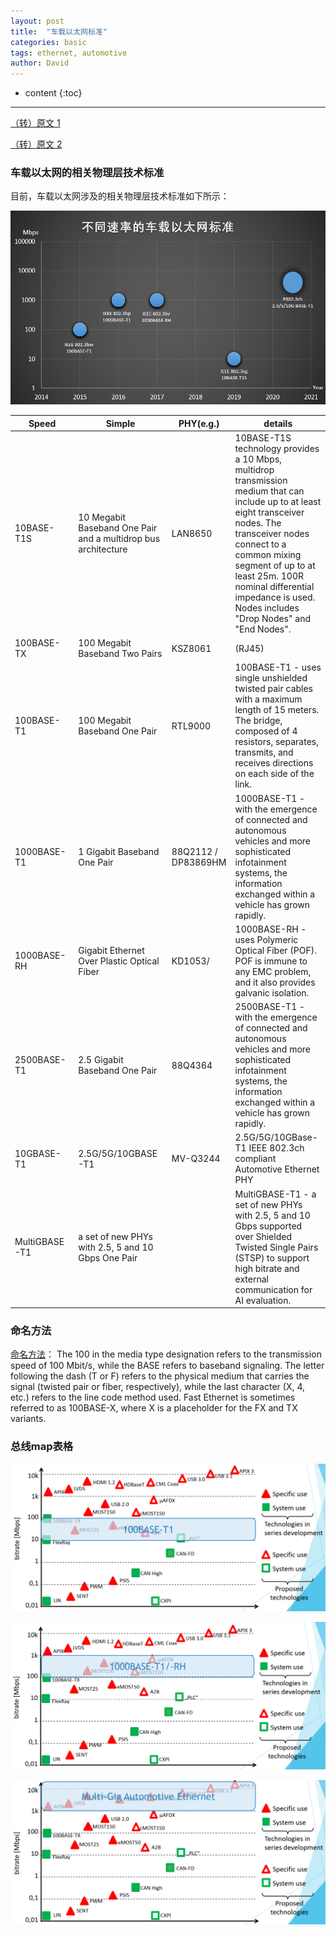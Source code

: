 ```yaml
---
layout: post
title:  "车载以太网标准"
categories: basic
tags: ethernet, automotive
author: David
---
```


* content
{:toc}

---

[（转）原文 1](https://zhuanlan.zhihu.com/p/567444858)

[（转）原文 2](https://www.guardknox.com/automotive-ethernet/)

### 车载以太网的相关物理层技术标准
目前，车载以太网涉及的相关物理层技术标准如下所示：

![不同速率的车载以太网标准](https://github.com/titron/titron.github.io/raw/master/img/2024-01-09-automotive_ethernet_spec.png)

| Speed | Simple | PHY(e.g.) | details |
|-|-|-|-|
| 10BASE-T1S | 10 Megabit Baseband One Pair and a multidrop bus architecture | LAN8650 | 10BASE-T1S technology provides a 10 Mbps, multidrop transmission medium that can include up to at least eight transceiver nodes. The transceiver nodes connect to a common mixing segment of up to at least 25m. 100R nominal differential impedance is used. Nodes includes "Drop Nodes" and "End Nodes". |
| 100BASE-TX | 100 Megabit Baseband Two Pairs | KSZ8061 | (RJ45) |
| 100BASE-T1 | 100 Megabit Baseband One Pair | RTL9000 | 100BASE-T1 - uses single unshielded twisted pair cables with a maximum length of 15 meters. The bridge, composed of 4 resistors, separates, transmits, and receives directions on each side of the link. |
| 1000BASE-T1 | 1 Gigabit Baseband One Pair | 88Q2112 / DP83869HM | 1000BASE-T1 - with the emergence of connected and autonomous vehicles and more sophisticated infotainment systems, the information exchanged within a vehicle has grown rapidly. |
| 1000BASE-RH | Gigabit Ethernet Over Plastic Optical Fiber | KD1053/ | 1000BASE-RH - uses Polymeric Optical Fiber (POF). POF is immune to any EMC problem, and it also provides galvanic isolation. |
| 2500BASE-T1 | 2.5 Gigabit Baseband One Pair | 88Q4364 | 2500BASE-T1 - with the emergence of connected and autonomous vehicles and more sophisticated infotainment systems, the information exchanged within a vehicle has grown rapidly. |
| 10GBASE-T1 | 2.5G/5G/10GBASE-T1 | MV-Q3244 | 2.5G/5G/10GBase-T1 IEEE 802.3ch compliant Automotive Ethernet PHY |
| MultiGBASE-T1 | a set of new PHYs with 2.5, 5 and 10 Gbps One Pair |  | MultiGBASE-T1 - a set of new PHYs with 2.5, 5 and 10 Gbps supported over Shielded Twisted Single Pairs (STSP) to support high bitrate and external communication for AI evaluation. |

### 命名方法
[命名方法](https://en.wikipedia.org/wiki/Fast_Ethernet)：
The 100 in the media type designation refers to the transmission speed of 100 Mbit/s, while the BASE refers to baseband signaling. The letter following the dash (T or F) refers to the physical medium that carries the signal (twisted pair or fiber, respectively), while the last character (X, 4, etc.) refers to the line code method used. Fast Ethernet is sometimes referred to as 100BASE-X, where X is a placeholder for the FX and TX variants.

### 总线map表格
![100BASE-T1](https://github.com/titron/titron.github.io/raw/master/img/2024-01-09-automotive_ethernet_spec_100base-T1.png)

![1000BASE-T1](https://github.com/titron/titron.github.io/raw/master/img/2024-01-09-automotive_ethernet_spec_1000base-T1-RH.png)

![multi giga](https://github.com/titron/titron.github.io/raw/master/img/2024-01-09-automotive_ethernet_spec_Multi-Gig.png)
